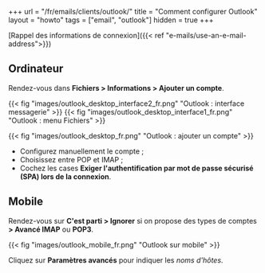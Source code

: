 +++
url = "/fr/emails/clients/outlook/"
title = "Comment configurer Outlook"
layout = "howto"
tags = ["email", "outlook"]
hidden = true
+++

[Rappel des informations de connexion]({{< ref "e-mails/use-an-e-mail-address">}})

## Ordinateur

Rendez-vous dans **Fichiers > Informations > Ajouter un compte**.

{{< fig "images/outlook_desktop_interface2_fr.png" "Outlook : interface messagerie" >}}
{{< fig "images/outlook_desktop_interface1_fr.png" "Outlook : menu Fichiers" >}}

{{< fig "images/outlook_desktop_fr.png" "Outlook : ajouter un compte" >}}

- Configurez manuellement le compte ;
- Choisissez entre POP et IMAP ;
- Cochez les cases **Exiger l'authentification par mot de passe sécurisé (SPA) lors de la connexion**.

## Mobile

Rendez-vous sur **C'est parti > Ignorer** si on propose des types de comptes **> Avancé IMAP** ou **POP3**.

{{< fig "images/outlook_mobile_fr.png" "Outlook sur mobile" >}}

Cliquez sur **Paramètres avancés** pour indiquer les _noms d'hôtes_.
